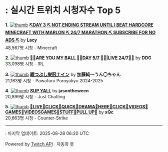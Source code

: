 # : 실시간 트위치 시청자수 Top 5

**1.** [![thumb](https://static-cdn.jtvnw.net/previews-ttv/live_user_lacy-320x180.jpg)](https://twitch.tv/Lacy)
**[⛏DAY 3 ⛏️ NOT ENDING STREAM UNTIL I BEAT HARDCORE MINECRAFT WITH MARLON ⛏️ 24/7 MARATHON ⛏️ SUBSCRIBE FOR NO ADS ⛏️](https://twitch.tv/Lacy)** by **Lacy**<br>48,567명 시청  - Minecraft

**2.** [![thumb](https://static-cdn.jtvnw.net/previews-ttv/live_user_ddg-320x180.jpg)](https://twitch.tv/DDG)
**[🏀💕ARE YOU MY BALL 🏀💕DAY 5/7 🏀💕|LIVE 24/7🏀💕](https://twitch.tv/DDG)** by **DDG**<br>33,098명 시청  - IRL

**3.** [![thumb](https://static-cdn.jtvnw.net/previews-ttv/live_user_kato_junichi0817-320x180.jpg)](https://twitch.tv/加藤純一うん〇ちゃん)
**[暇つぶし栄冠ナイン](https://twitch.tv/加藤純一うん〇ちゃん)** by **加藤純一うん〇ちゃん**<br>21,163명 시청  - Pawafuru Puroyakyu 2024-2025

**4.** [![thumb](https://static-cdn.jtvnw.net/previews-ttv/live_user_jasontheween-320x180.jpg)](https://twitch.tv/jasontheween)
**[SUP YALL](https://twitch.tv/jasontheween)** by **jasontheween**<br>20,899명 시청  - Just Chatting

**5.** [![thumb](https://static-cdn.jtvnw.net/previews-ttv/live_user_xqc-320x180.jpg)](https://twitch.tv/xQc)
**[🐖LIVE🐖CLICK🐖QUICK🐖DRAMA🐖HERE🐖CLICK🐖VIDEOS🐖GAMES🐖VIDEOSGAMES🐖STUFF🐖PULL UP🐖](https://twitch.tv/xQc)** by **xQc**<br>20,663명 시청  - Counter-Strike


---
: 마지막 업데이트: 2025-08-28 06:20 UTC

Powered by [Twitch API](https://dev.twitch.tv/docs/api/reference) · 자동화 봇